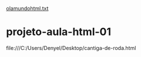 [olamundohtml.txt](https://github.com/MarianeCaldeira/projeto-aula-html-01/files/6881224/olamundohtml.txt)
# projeto-aula-html-01
file:///C:/Users/Denyel/Desktop/cantiga-de-roda.html
